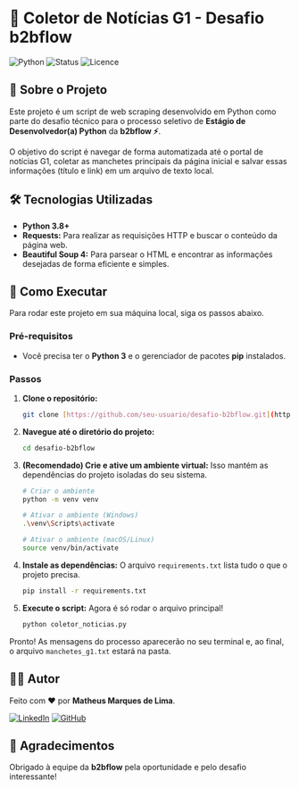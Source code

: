 # 📰 Coletor de Notícias G1 - Desafio b2bflow

![Python](https://img.shields.io/badge/Python-3.7%2B-blue)
![Status](https://img.shields.io/badge/status-conclu%C3%ADdo-green)
![Licence](https://img.shields.io/badge/licence-MIT-green)

## 💬 Sobre o Projeto

Este projeto é um script de web scraping desenvolvido em Python como parte do desafio técnico para o processo seletivo de **Estágio de Desenvolvedor(a) Python** da **b2bflow ⚡**.

O objetivo do script é navegar de forma automatizada até o portal de notícias G1, coletar as manchetes principais da página inicial e salvar essas informações (título e link) em um arquivo de texto local.

## 🛠️ Tecnologias Utilizadas

* **Python 3.8+**
* **Requests:** Para realizar as requisições HTTP e buscar o conteúdo da página web.
* **Beautiful Soup 4:** Para parsear o HTML e encontrar as informações desejadas de forma eficiente e simples.

## 🚀 Como Executar

Para rodar este projeto em sua máquina local, siga os passos abaixo.

### Pré-requisitos

* Você precisa ter o **Python 3** e o gerenciador de pacotes **pip** instalados.

### Passos

1.  **Clone o repositório:**
    ```bash
    git clone [https://github.com/seu-usuario/desafio-b2bflow.git](https://github.com/seu-usuario/desafio-b2bflow.git)
    ```

2.  **Navegue até o diretório do projeto:**
    ```bash
    cd desafio-b2bflow
    ```

3.  **(Recomendado) Crie e ative um ambiente virtual:**
    Isso mantém as dependências do projeto isoladas do seu sistema.

    ```bash
    # Criar o ambiente
    python -m venv venv
    ```

    ```bash
    # Ativar o ambiente (Windows)
    .\venv\Scripts\activate
    ```
    ```bash
    # Ativar o ambiente (macOS/Linux)
    source venv/bin/activate
    ```

4.  **Instale as dependências:**
    O arquivo `requirements.txt` lista tudo o que o projeto precisa.
    ```bash
    pip install -r requirements.txt
    ```

5.  **Execute o script:**
    Agora é só rodar o arquivo principal!
    ```bash
    python coletor_noticias.py
    ```

Pronto! As mensagens do processo aparecerão no seu terminal e, ao final, o arquivo `manchetes_g1.txt` estará na pasta.

## 👨‍💻 Autor

Feito com ❤️ por **Matheus Marques de Lima**.

[![LinkedIn](https://img.shields.io/badge/linkedin-%230077B5.svg?style=for-the-badge&logo=linkedin&logoColor=white)](https://www.linkedin.com/in/matheus-marques-de-lima-b8177a297)
[![GitHub](https://img.shields.io/badge/github-%23121011.svg?style=for-the-badge&logo=github&logoColor=white)](https://github.com/matheusmarqlima)

## 🙏 Agradecimentos

Obrigado à equipe da **b2bflow** pela oportunidade e pelo desafio interessante!
